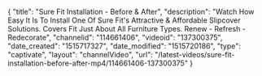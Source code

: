 {
    "title": "Sure Fit Installation - Before & After",
    "description": "Watch How Easy It Is To Install One Of Sure Fit's Attractive & Affordable Slipcover Solutions. Covers Fit Just About All Furniture Types. Renew - Refresh - Redecorate",
    "channelid": "114661406",
    "videoid": "137300375",
    "date_created": "1515717327",
    "date_modified": "1515720186",
    "type": "captivate",
    "layout": "channelVideo",
    "url": "\/latest-videos\/sure-fit-installation-before-after-mp4\/114661406-137300375"
}